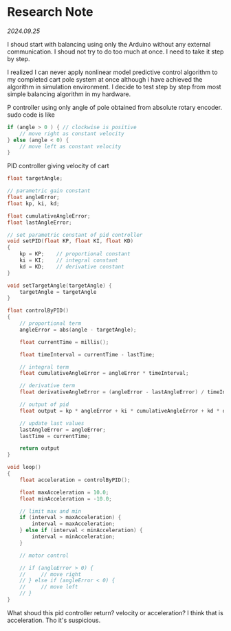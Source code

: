 # Research Note

*2024.09.25*

I shoud start with balancing using only the Arduino without any external communication. I shoud not try to do too much at once. I need to take it step by step.

I realized I can never apply nonlinear model predictive control algorithm to my completed cart pole system at once although i have achieved the algorithm in simulation environment. I decide to test step by step from most simple balancing algorithm in my hardware.

P controller using only angle of pole obtained from absolute rotary encoder. sudo code is like

```cpp
if (angle > 0 ) { // clockwise is positive
    // move right as constant velocity
} else (angle < 0) {
    // move left as constant velocity
}
```

PID controller giving velocity of cart

```cpp
float targetAngle;

// parametric gain constant
float angleError;
float kp, ki, kd;

float cumulativeAngleError;
float lastAngleError;

// set parametric constant of pid controller
void setPID(float KP, float KI, float KD) 
{
    kp = KP;    // proportional constant
    ki = KI;    // integral constant
    kd = KD;    // derivative constant
}

void setTargetAngle(targetAngle) {
    targetAngle = targetAngle
}

float controlByPID()
{
    // proportional term
    angleError = abs(angle - targetAngle);

    float currentTime = millis();

    float timeInterval = currentTime - lastTime;

    // integral term
    float cumulativeAngleError = angleError * timeInterval;

    // derivative term
    float derivativeAngleError = (angleError - lastAngleError) / timeInterval;

    // output of pid
    float output = kp * angleError + ki * cumulativeAngleError + kd * derivativeAngleError;

    // update last values
    lastAngleError = angleError;
    lastTime = currentTime;

    return output
}

void loop()
{
    float acceleration = controlByPID(); 

    float maxAcceleration = 10.0; 
    float minAcceleration = -10.0;

    // limit max and min
    if (interval > maxAcceleration) {
        interval = maxAcceleration;
    } else if (interval < minAcceleration) {
        interval = minAcceleration;
    }

    // motor control

    // if (angleError > 0) {
    //     // move right
    // } else if (angleError < 0) {
    //     // move left
    // }
}
```

What shoud this pid controller return? velocity or acceleration? I think that is acceleration. Tho it's suspicious.
